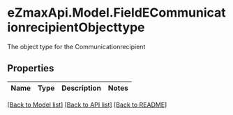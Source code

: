 # eZmaxApi.Model.FieldECommunicationrecipientObjecttype
The object type for the Communicationrecipient

## Properties

Name | Type | Description | Notes
------------ | ------------- | ------------- | -------------

[[Back to Model list]](../README.md#documentation-for-models) [[Back to API list]](../README.md#documentation-for-api-endpoints) [[Back to README]](../README.md)

